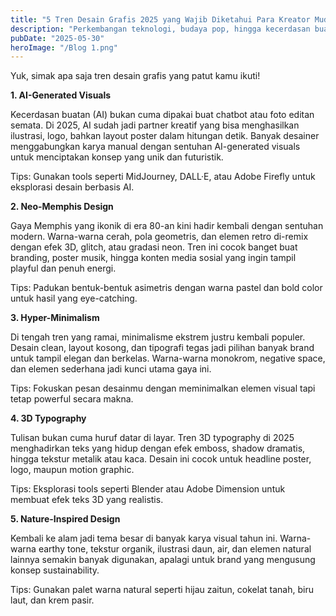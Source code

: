 ```yaml
---
title: "5 Tren Desain Grafis 2025 yang Wajib Diketahui Para Kreator Muda"
description: "Perkembangan teknologi, budaya pop, hingga kecerdasan buatan semakin memengaruhi cara kreator muda mengekspresikan visual. Kalau kamu seorang desainer grafis atau baru ingin terjun ke dunia ini, wajib banget tahu tren-tren yang bakal hits di 2025."
pubDate: "2025-05-30"
heroImage: "/Blog 1.png"
---
```


 Yuk, simak apa saja tren desain grafis yang patut kamu ikuti!

<b>1. AI-Generated Visuals</b>

Kecerdasan buatan (AI) bukan cuma dipakai buat chatbot atau foto editan semata. Di 2025, AI sudah jadi partner kreatif yang bisa menghasilkan ilustrasi, logo, bahkan layout poster dalam hitungan detik. Banyak desainer menggabungkan karya manual dengan sentuhan AI-generated visuals untuk menciptakan konsep yang unik dan futuristik.

Tips:
Gunakan tools seperti MidJourney, DALL·E, atau Adobe Firefly untuk eksplorasi desain berbasis AI.

<b>2. Neo-Memphis Design</b>

Gaya Memphis yang ikonik di era 80-an kini hadir kembali dengan sentuhan modern. Warna-warna cerah, pola geometris, dan elemen retro di-remix dengan efek 3D, glitch, atau gradasi neon. Tren ini cocok banget buat branding, poster musik, hingga konten media sosial yang ingin tampil playful dan penuh energi.

Tips:
Padukan bentuk-bentuk asimetris dengan warna pastel dan bold color untuk hasil yang eye-catching.

<b>3. Hyper-Minimalism</b>

Di tengah tren yang ramai, minimalisme ekstrem justru kembali populer. Desain clean, layout kosong, dan tipografi tegas jadi pilihan banyak brand untuk tampil elegan dan berkelas. Warna-warna monokrom, negative space, dan elemen sederhana jadi kunci utama gaya ini.

Tips:
Fokuskan pesan desainmu dengan meminimalkan elemen visual tapi tetap powerful secara makna.

<b>4. 3D Typography</b>

Tulisan bukan cuma huruf datar di layar. Tren 3D typography di 2025 menghadirkan teks yang hidup dengan efek emboss, shadow dramatis, hingga tekstur metalik atau kaca. Desain ini cocok untuk headline poster, logo, maupun motion graphic.

Tips:
Eksplorasi tools seperti Blender atau Adobe Dimension untuk membuat efek teks 3D yang realistis.

<b>5. Nature-Inspired Design</b>

Kembali ke alam jadi tema besar di banyak karya visual tahun ini. Warna-warna earthy tone, tekstur organik, ilustrasi daun, air, dan elemen natural lainnya semakin banyak digunakan, apalagi untuk brand yang mengusung konsep sustainability.

Tips:
Gunakan palet warna natural seperti hijau zaitun, cokelat tanah, biru laut, dan krem pasir.